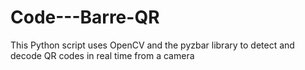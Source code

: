 # Code---Barre-QR
This Python script uses OpenCV and the pyzbar library to detect and decode QR codes in real time from a camera
